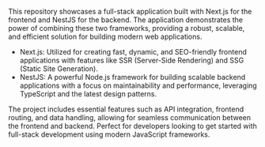 This repository showcases a full-stack application built with Next.js for the frontend and NestJS for the backend.
The application demonstrates the power of combining these two frameworks, providing a robust, scalable, and efficient solution for building modern web applications.

- Next.js: Utilized for creating fast, dynamic, and SEO-friendly frontend applications with features like SSR (Server-Side Rendering) and SSG (Static Site Generation).
- NestJS: A powerful Node.js framework for building scalable backend applications with a focus on maintainability and performance, leveraging TypeScript and the latest design patterns.

The project includes essential features such as API integration, frontend routing, and data handling, allowing for seamless communication between the frontend and backend.
Perfect for developers looking to get started with full-stack development using modern JavaScript frameworks.
